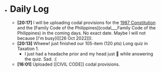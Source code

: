 - # Daily Log
	- **[20:17]**  I will be uploading codal provisions for the [1987 Constitution](CONSTI_1987_Annotated) and the [Family Code of the Philippines](codal___Family Code of the Philippines) in the coming days. No exact date. Maybe I will not because [I'm busy]([[26 Oct 2022]]).
	- **[20:13]**  Wheew! just finished our 105-item (120 pts) Long quiz in Taxation 1.
		- I just had a headache prior and my head just 🤯 while answering the quiz. Sad. :(
	- **[16:01]**  Uploaded [[CIVIL CODE]] codal provisions.